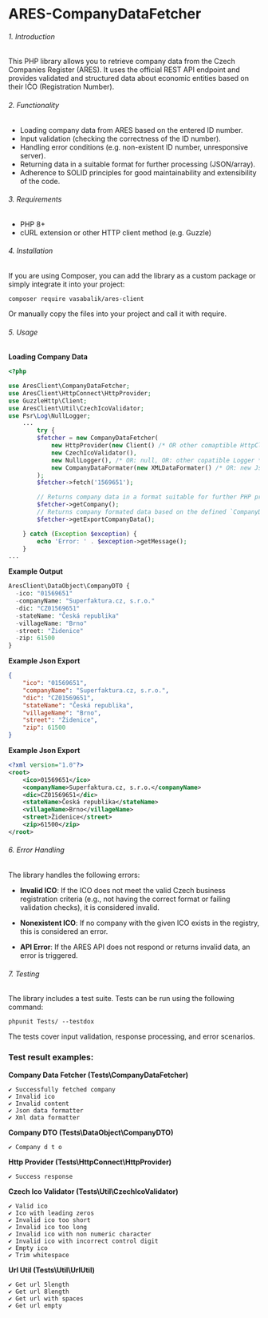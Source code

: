 # ARES-CompanyDataFetcher

###### 1. Introduction

This PHP library allows you to retrieve company data from the Czech Companies Register (ARES). 
It uses the official REST API endpoint and provides validated and structured data about economic entities based on their IČO (Registration Number).

###### 2. Functionality

- Loading company data from ARES based on the entered ID number.
- Input validation (checking the correctness of the ID number).
- Handling error conditions (e.g. non-existent ID number, unresponsive server).
- Returning data in a suitable format for further processing (JSON/array).
- Adherence to SOLID principles for good maintainability and extensibility of the code.

###### 3. Requirements

- PHP 8+
- cURL extension or other HTTP client method (e.g. Guzzle)

###### 4. Installation

If you are using Composer, you can add the library as a custom package or simply integrate it into your project:

```
composer require vasabalik/ares-client
```

Or manually copy the files into your project and call it with require.

###### 5. Usage

**Loading Company Data**

```php
<?php

use AresClient\CompanyDataFetcher;
use AresClient\HttpConnect\HttpProvider;
use GuzzleHttp\Client;
use AresClient\Util\CzechIcoValidator;
use Psr\Log\NullLogger;
    ...
        try {
        $fetcher = new CompanyDataFetcher(
            new HttpProvider(new Client() /* OR other comaptible HttpClient, OR: new FileGetContentsClient()*/),
            new CzechIcoValidator(),
            new NullLogger(), /* OR: null, OR: other copatible Logger */
            new CompanyDataFormater(new XMLDataFormater() /* OR: new JsonDataFormater() */) /* OR: null */
        );
        $fetcher->fetch('1569651');

        // Returns company data in a format suitable for further PHP processing.
        $fetcher->getCompany(); 
        // Returns company formated data based on the defined `CompanyDataFormater` driver, (for example, for export purposes).
        $fetcher->getExportCompanyData(); 

    } catch (Exception $exception) {
        echo 'Error: ' . $exception->getMessage();
    }
...    
```

**Example Output**

```php
AresClient\DataObject\CompanyDTO {
  -ico: "01569651"
  -companyName: "Superfaktura.cz, s.r.o."
  -dic: "CZ01569651"
  -stateName: "Česká republika"
  -villageName: "Brno"
  -street: "Židenice"
  -zip: 61500
}
```

**Example Json Export**

```json
{ 
    "ico": "01569651", 
    "companyName": "Superfaktura.cz, s.r.o.", 
    "dic": "CZ01569651", 
    "stateName": "Česká republika", 
    "villageName": "Brno", 
    "street": "Židenice", 
    "zip": 61500 
}
```

**Example Json Export**

```xml
<?xml version="1.0"?>
<root>
    <ico>01569651</ico>
    <companyName>Superfaktura.cz, s.r.o.</companyName>
    <dic>CZ01569651</dic>
    <stateName>Česká republika</stateName>
    <villageName>Brno</villageName>
    <street>Židenice</street>
    <zip>61500</zip>
</root>
```


###### 6. Error Handling

The library handles the following errors:

- **Invalid ICO**: If the ICO does not meet the valid Czech business registration criteria (e.g., not having the correct format or failing validation checks), it is considered invalid.

- **Nonexistent ICO**: If no company with the given ICO exists in the registry, this is considered an error.

- **API Error**: If the ARES API does not respond or returns invalid data, an error is triggered.

###### 7. Testing

The library includes a test suite. Tests can be run using the following command:

```
phpunit Tests/ --testdox
```

The tests cover input validation, response processing, and error scenarios.


### Test result examples:

**Company Data Fetcher (Tests\CompanyDataFetcher)**
```
✔ Successfully fetched company
✔ Invalid ico
✔ Invalid content
✔ Json data formatter
✔ Xml data formatter
```

**Company DTO (Tests\DataObject\CompanyDTO)**
```
✔ Company d t o
```

**Http Provider (Tests\HttpConnect\HttpProvider)**
```
✔ Success response
```

**Czech Ico Validator (Tests\Util\CzechIcoValidator)**
```
✔ Valid ico
✔ Ico with leading zeros
✔ Invalid ico too short
✔ Invalid ico too long
✔ Invalid ico with non numeric character
✔ Invalid ico with incorrect control digit
✔ Empty ico
✔ Trim whitespace
```

**Url Util (Tests\Util\UrlUtil)**
```
✔ Get url 5length
✔ Get url 8length
✔ Get url with spaces
✔ Get url empty
```

